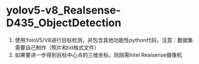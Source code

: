 # yolov5-v8_Realsense-D435_ObjectDetection
1. 使用YoloV5/V8进行目标检测，并包含其他功能性python代码，注意：数据集需要自己制作（照片和txt格式文件）
2. 如果要进一步得到目标中心点的三维坐标，则刚需Intel Realsense摄像机
